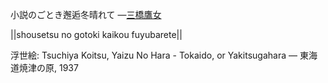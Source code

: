 小説のごとき邂逅冬晴れて
—[三橋鷹女](https://ja.wikipedia.org/wiki/三橋鷹女)

||shousetsu no gotoki kaikou fuyubarete||

浮世絵: Tsuchiya Koitsu, Yaizu No Hara - Tokaido, or Yakitsugahara — 東海道焼津の原, 1937
